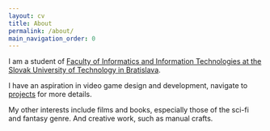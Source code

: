 ```yaml
---
layout: cv
title: About
permalink: /about/
main_navigation_order: 0 
---
```


I am a student of [Faculty of Informatics and Information Technologies at the Slovak University of Technology in Bratislava](https://www.fiit.stuba.sk). 

I have an aspiration in video game design and development, navigate to [projects](/projects) for more details.

My other interests include films and books, especially those of the sci-fi and fantasy genre. And creative work, such as manual crafts.
